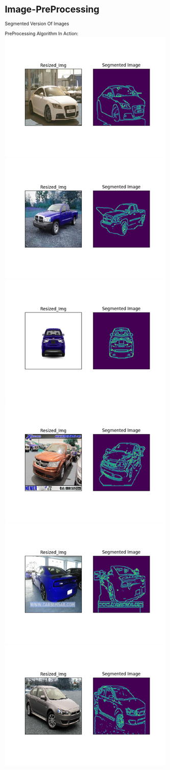 # Image-PreProcessing
Segmented Version Of Images

PreProcessing Algorithm In Action:
![](Images/1.png)
![](Images/3.png)
![](Images/4.png)
![](Images/5.png)
![](Images/6.png)
![](Images/7.png)

